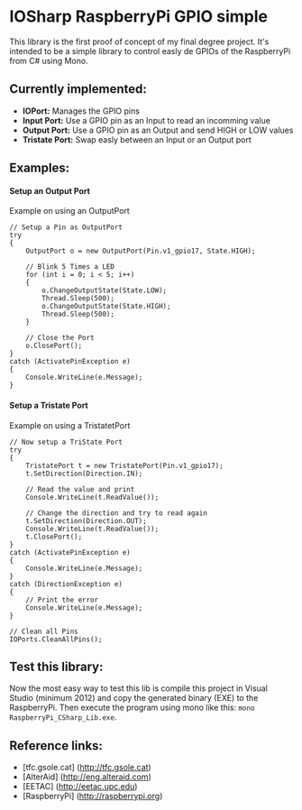 IOSharp RaspberryPi GPIO simple
===============================
This library is the first proof of concept of my final degree project. It's intended to be a simple library to control easly de GPIOs of the RaspberryPi from C# using Mono.

## Currently implemented:
* __IOPort:__ Manages the GPIO pins 
* __Input Port:__ Use a GPIO pin as an Input to read an incomming value
* __Output Port:__ Use a GPIO pin as an Output and send HIGH or LOW values
* __Tristate Port:__ Swap easly between an Input or an Output port

## Examples:

#### Setup an Output Port
Example on using an OutputPort
```CSharp
// Setup a Pin as OutputPort
try
{
    OutputPort o = new OutputPort(Pin.v1_gpio17, State.HIGH);

    // Blink 5 Times a LED
    for (int i = 0; i < 5; i++)
    {
        o.ChangeOutputState(State.LOW);
        Thread.Sleep(500);
        o.ChangeOutputState(State.HIGH);
        Thread.Sleep(500);
    }

    // Close the Port
    o.ClosePort();
}
catch (ActivatePinException e)
{
    Console.WriteLine(e.Message);
}            
```
#### Setup a Tristate Port
Example on using a TristatetPort
```CSharp
// Now setup a TriState Port
try
{
    TristatePort t = new TristatePort(Pin.v1_gpio17);
    t.SetDirection(Direction.IN);

    // Read the value and print
    Console.WriteLine(t.ReadValue());

    // Change the direction and try to read again
    t.SetDirection(Direction.OUT);
    Console.WriteLine(t.ReadValue());
    t.ClosePort();
}
catch (ActivatePinException e)
{
    Console.WriteLine(e.Message);
}
catch (DirectionException e)
{
    // Print the error
    Console.WriteLine(e.Message);
}

// Clean all Pins
IOPorts.CleanAllPins();
```

## Test this library:
Now the most easy way to test this lib is compile this project in Visual Studio (minimum 2012) and copy the generated binary (EXE) to the RaspberryPi.
Then execute the program using mono like this: `mono RaspberryPi_CSharp_Lib.exe`.

## Reference links:
* [tfc.gsole.cat] (http://tfc.gsole.cat)
* [AlterAid]      (http://eng.alteraid.com)
* [EETAC]         (http://eetac.upc.edu)
* [RaspberryPi]   (http://raspberrypi.org)
